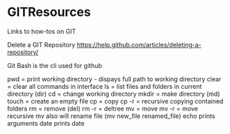 # GITResources
Links to how-tos on GIT

Delete a GIT Repository https://help.github.com/articles/deleting-a-repository/

Git Bash is the cli used for github

pwd = print working directory - dispays full path to working directory
clear = clear all commands in interface
ls = list files and folders in current directory (dir)
cd = change working directory
mkdir = make directory (md)
touch = create an empty file
cp = copy
  cp -r = recursive copying contained folders
rm = remove (del)
  rm -r = deltree
mv = move
  mv -r = move recursive
  mv also will rename file (mv new_file renamed_file)
echo prints arguments
date prints date
